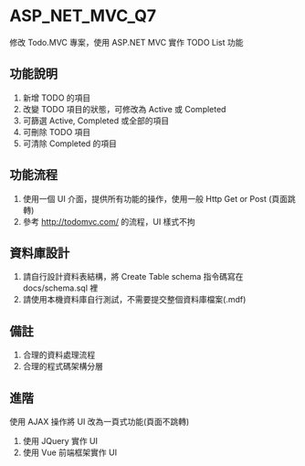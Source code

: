 # ASP_NET_MVC_Q7

修改 Todo.MVC 專案，使用 ASP.NET MVC 實作 TODO List 功能

## 功能說明

1. 新增 TODO 的項目
2. 改變 TODO 項目的狀態，可修改為 Active 或 Completed
3. 可篩選 Active, Completed 或全部的項目
4. 可刪除 TODO 項目
5. 可清除 Completed 的項目

## 功能流程

1. 使用一個 UI 介面，提供所有功能的操作，使用一般 Http Get or Post (頁面跳轉)
2. 參考 http://todomvc.com/ 的流程，UI 樣式不拘


## 資料庫設計

1. 請自行設計資料表結構，將 Create Table schema 指令碼寫在 docs/schema.sql 裡
2. 請使用本機資料庫自行測試，不需要提交整個資料庫檔案(.mdf)

## 備註

1. 合理的資料處理流程
2. 合理的程式碼架構分層


## 進階

使用 AJAX 操作將 UI 改為一頁式功能(頁面不跳轉)
1. 使用 JQuery 實作 UI
2. 使用 Vue 前端框架實作 UI 


